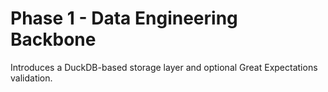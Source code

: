 # Phase 1 - Data Engineering Backbone

Introduces a DuckDB-based storage layer and optional Great Expectations validation.
